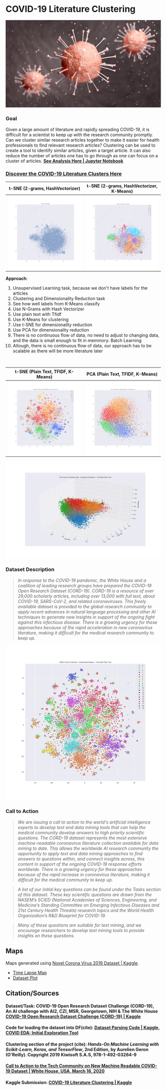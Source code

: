 # COVID-19 Literature Clustering

![](cover/corona.jpg)

### Goal
Given a large amount of literature and rapidly spreading COVID-19, it is difficult for a scientist to keep up with the research community promptly. Can we cluster similar research articles together to make it easier for health professionals to find relevant research articles? Clustering can be used to create a tool to identify similar articles, given a target article. It can also reduce the number of articles one has to go through as one can focus on a cluster of articles.
**[See Analysis Here | Jupyter Notebook](https://github.com/MaksimEkin/COVID19-Literature-Clustering/blob/master/COVID19_literature_clustering.ipynb)**

### [Discover the COVID-19 Literature Clusters Here](https://maksimekin.github.io/COVID19-Literature-Clustering/plots/t-sne_covid-19_interactive.html)

t-SNE (2-grams, HashVectorizer)  |  t-SNE (2-grams, HashVectorizer, K-Means)
:-------------------------:|:-------------------------:
![](plots/t-sne_covid19.png)  |  ![](plots/t-sne_covid19_label.png)

**Approach**:
<ol>
    <li>Unsupervised Learning task, because we don't have labels for the articles</li>
    <li>Clustering and Dimensionality Reduction task </li>
    <li>See how well labels from K-Means classify</li>
    <li>Use N-Grams with Hash Vectorizer</li>
    <li>Use plain text with Tfidf</li>
    <li>Use K-Means for clustering</li>
    <li>Use t-SNE for dimensionality reduction</li>
    <li>Use PCA for dimensionality reduction</li>
    <li>There is no continuous flow of data, no need to adjust to changing data, and the data is small enough to fit in memmory: Batch Learning</li>
    <li>Altough, there is no continuous flow of data, our approach has to be scalable as there will be more literature later</li>
</ol>
<br>

t-SNE (Plain Text, TFIDF, K-Means)  |  PCA (Plain Text, TFIDF, K-Means)
:-------------------------:|:-------------------------:
![](plots/t-sne_covid19_label_TFID.png)  |  ![](plots/pca_covid19_label_TFID.png)

![](plots/pca_covid19_label_TFID_3d.png)

### Dataset Description

>*In response to the COVID-19 pandemic, the White House and a coalition of leading research groups have prepared the COVID-19 Open Research Dataset (CORD-19). CORD-19 is a resource of over 29,000 scholarly articles, including over 13,000 with full text, about COVID-19, SARS-CoV-2, and related coronaviruses. This freely available dataset is provided to the global research community to apply recent advances in natural language processing and other AI techniques to generate new insights in support of the ongoing fight against this infectious disease. There is a growing urgency for these approaches because of the rapid acceleration in new coronavirus literature, making it difficult for the medical research community to keep up.*

![](plots/t-sne_covid19_20label_TFID.png)

### Call to Action

>*We are issuing a call to action to the world's artificial intelligence experts to develop text and data mining tools that can help the medical community develop answers to high priority scientific questions. The CORD-19 dataset represents the most extensive machine-readable coronavirus literature collection available for data mining to date. This allows the worldwide AI research community the opportunity to apply text and data mining approaches to find answers to questions within, and connect insights across, this content in support of the ongoing COVID-19 response efforts worldwide. There is a growing urgency for these approaches because of the rapid increase in coronavirus literature, making it difficult for the medical community to keep up.*

>*A list of our initial key questions can be found under the Tasks section of this dataset. These key scientific questions are drawn from the NASEM’s SCIED (National Academies of Sciences, Engineering, and Medicine’s Standing Committee on Emerging Infectious Diseases and 21st Century Health Threats) research topics and the World Health Organization’s R&D Blueprint for COVID-19.*

>*Many of these questions are suitable for text mining, and we encourage researchers to develop text mining tools to provide insights on these questions.*

## Maps
Maps generated using [Novel Corona Virus 2019 Dataset | Kaggle](https://www.kaggle.com/sudalairajkumar/novel-corona-virus-2019-dataset).

- [Time Lapse Map](https://maksimekin.github.io/COVID19-Literature-Clustering/maps/time_lapse.html)
- [Dataset Plot](https://maksimekin.github.io/COVID19-Literature-Clustering/maps/all_map.html)

## Citation/Sources

#### Dataset/Task: COVID-19 Open Research Dataset Challenge (CORD-19), An AI challenge with AI2, CZI, MSR, Georgetown, NIH & The White House [COVID-19 Open Research Dataset Challenge (CORD-19) | Kaggle](https://www.kaggle.com/allen-institute-for-ai/CORD-19-research-challenge)
#### Code for loading the dataset into DF(cite): [Dataset Parsing Code | Kaggle, COVID EDA: Initial Exploration Tool](https://www.kaggle.com/ivanegapratama/covid-eda-initial-exploration-tool)
#### Clustering section of the project (cite): *Hands-On Machine Learning with Scikit-Learn, Keras, and TensorFlow*, 2nd Edition, by Aurelien Geron (O'Reilly). Copyright 2019 Kiwisoft S.A.S, 978-1-492-03264-9<br>
#### [Call to Action to the Tech Community on New Machine Readable COVID-19 Dataset | White House, USA, March 16, 2020](https://www.whitehouse.gov/briefings-statements/call-action-tech-community-new-machine-readable-covid-19-dataset/)
#### Kaggle Submission: [COVID-19 Literature Clustering | Kaggle](https://www.kaggle.com/maksimeren/covid-19-literature-clustering#Unsupervised-Learning:-Clustering-with-K-Means)

